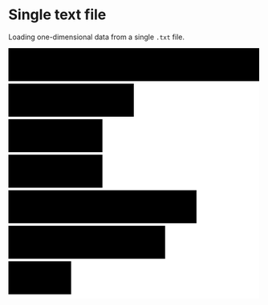 Single text file
=================

Loading one-dimensional data from a single `.txt` file.

![screenshot](sketch.png)